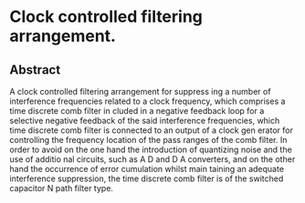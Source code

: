 # Clock controlled filtering arrangement.

## Abstract
A clock controlled filtering arrangement for suppress ing a number of interference frequencies related to a clock frequency, which comprises a time discrete comb filter in cluded in a negative feedback loop for a selective negative feedback of the said interference frequencies, which time discrete comb filter is connected to an output of a clock gen erator for controlling the frequency location of the pass ranges of the comb filter. In order to avoid on the one hand the introduction of quantizing noise and the use of additio nal circuits, such as A D and D A converters, and on the other hand the occurrence of error cumulation whilst main taining an adequate interference suppression, the time discrete comb filter is of the switched capacitor N path filter type.